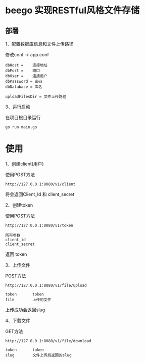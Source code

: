 

# beego 实现RESTful风格文件存储

## 部署

1、配置数据库信息和文件上传路径

修改conf -> app.conf

```text
dbHost =    连接地址
dbPort =    端口
dbUser =    连接用户
dbPassword = 密码
dbDatabase = 库名

uploadFilesDir = 文件上传路径
```

3、运行启动

在项目根目录运行

```shell
go run main.go
```

# 使用

1、创建client(用户)

使用POST方法

```text
http://127.0.0.1:8080/v1/client
```

将会返回Client_Id 和 client_secret 

2、创建token

使用POST方法

```text
http://127.0.0.1:8080/v1/token

所带参数
client_id
client_secret
```

返回  token

3、上传文件

POST方法

```text
http://127.0.0.1:8080/v1/file/upload

token       token
file        上传的文件
```

上传成功会返回slug

4、下载文件

GET方法

```text
http://127.0.0.1:8080/v1/file/download

token       token
slug        文件上传后返回的slug
```